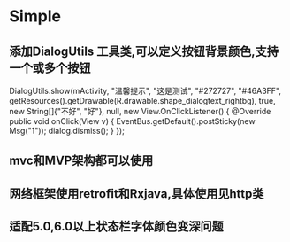 # Simple

## 添加DialogUtils 工具类,可以定义按钮背景颜色,支持一个或多个按钮
DialogUtils.show(mActivity, "温馨提示", "这是测试", "#272727", "#46A3FF",
                getResources().getDrawable(R.drawable.shape_dialogtext_rightbg), true, new String[]{"不好", "好"}, null, new View.OnClickListener() {
                    @Override
                    public void onClick(View v) {
                        EventBus.getDefault().postSticky(new Msg("1"));
                        dialog.dismiss();
                    }
                });



## mvc和MVP架构都可以使用

## 网络框架使用retrofit和Rxjava,具体使用见http类

## 适配5.0,6.0以上状态栏字体颜色变深问题
